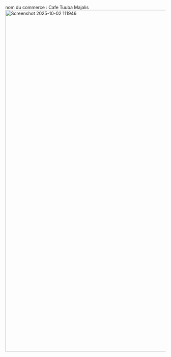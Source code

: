 nom du commerce : Cafe Tuuba Majalis
<img width="1919" height="1075" alt="Screenshot 2025-10-02 111946" src="https://github.com/user-attachments/assets/a10bd2c7-b86d-4d8a-9a93-d8c6c48e12d6" />
